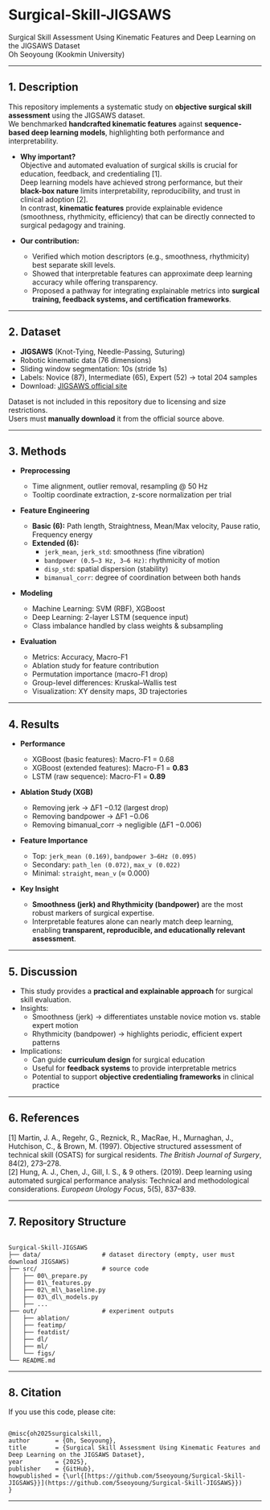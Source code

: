 # Surgical-Skill-JIGSAWS

Surgical Skill Assessment Using Kinematic Features and Deep Learning on the JIGSAWS Dataset  
Oh Seoyoung (Kookmin University)

---

## 1. Description

This repository implements a systematic study on **objective surgical skill assessment** using the JIGSAWS dataset.  
We benchmarked **handcrafted kinematic features** against **sequence-based deep learning models**, highlighting both performance and interpretability.

- **Why important?**  
  Objective and automated evaluation of surgical skills is crucial for education, feedback, and credentialing [1].  
  Deep learning models have achieved strong performance, but their **black-box nature** limits interpretability, reproducibility, and trust in clinical adoption [2].  
  In contrast, **kinematic features** provide explainable evidence (smoothness, rhythmicity, efficiency) that can be directly connected to surgical pedagogy and training.

- **Our contribution:**  
  - Verified which motion descriptors (e.g., smoothness, rhythmicity) best separate skill levels.  
  - Showed that interpretable features can approximate deep learning accuracy while offering transparency.  
  - Proposed a pathway for integrating explainable metrics into **surgical training, feedback systems, and certification frameworks**.

---

## 2. Dataset

- **JIGSAWS** (Knot-Tying, Needle-Passing, Suturing)  
- Robotic kinematic data (76 dimensions)  
- Sliding window segmentation: 10s (stride 1s)  
- Labels: Novice (87), Intermediate (65), Expert (52) → total 204 samples  
- Download: [JIGSAWS official site](https://cirl.lcsr.jhu.edu/research/hmm/datasets/jigsaws_release/)  

Dataset is not included in this repository due to licensing and size restrictions.  
Users must **manually download** it from the official source above.

---

## 3. Methods

- **Preprocessing**  
  - Time alignment, outlier removal, resampling @ 50 Hz  
  - Tooltip coordinate extraction, z-score normalization per trial  

- **Feature Engineering**  
  - **Basic (6):** Path length, Straightness, Mean/Max velocity, Pause ratio, Frequency energy  
  - **Extended (6):**  
    - `jerk_mean`, `jerk_std`: smoothness (fine vibration)  
    - `bandpower (0.5–3 Hz, 3–6 Hz)`: rhythmicity of motion  
    - `disp_std`: spatial dispersion (stability)  
    - `bimanual_corr`: degree of coordination between both hands  

- **Modeling**  
  - Machine Learning: SVM (RBF), XGBoost  
  - Deep Learning: 2-layer LSTM (sequence input)  
  - Class imbalance handled by class weights & subsampling  

- **Evaluation**  
  - Metrics: Accuracy, Macro-F1  
  - Ablation study for feature contribution  
  - Permutation importance (macro-F1 drop)  
  - Group-level differences: Kruskal–Wallis test  
  - Visualization: XY density maps, 3D trajectories  

---

## 4. Results

- **Performance**  
  - XGBoost (basic features): Macro-F1 = 0.68  
  - XGBoost (extended features): Macro-F1 = **0.83**  
  - LSTM (raw sequence): Macro-F1 = **0.89**  

- **Ablation Study (XGB)**  
  - Removing jerk → ΔF1 −0.12 (largest drop)  
  - Removing bandpower → ΔF1 −0.06  
  - Removing bimanual_corr → negligible (ΔF1 −0.006)  

- **Feature Importance**  
  - Top: `jerk_mean (0.169)`, `bandpower 3–6Hz (0.095)`  
  - Secondary: `path_len (0.072)`, `max_v (0.022)`  
  - Minimal: `straight`, `mean_v` (≈ 0.000)  

- **Key Insight**  
  - **Smoothness (jerk) and Rhythmicity (bandpower)** are the most robust markers of surgical expertise.  
  - Interpretable features alone can nearly match deep learning, enabling **transparent, reproducible, and educationally relevant assessment**.

---

## 5. Discussion

- This study provides a **practical and explainable approach** for surgical skill evaluation.  
- Insights:  
  - Smoothness (jerk) → differentiates unstable novice motion vs. stable expert motion  
  - Rhythmicity (bandpower) → highlights periodic, efficient expert patterns  
- Implications:  
  - Can guide **curriculum design** for surgical education  
  - Useful for **feedback systems** to provide interpretable metrics  
  - Potential to support **objective credentialing frameworks** in clinical practice  

---

## 6. References

[1] Martin, J. A., Regehr, G., Reznick, R., MacRae, H., Murnaghan, J., Hutchison, C., & Brown, M. (1997). Objective structured assessment of technical skill (OSATS) for surgical residents. *The British Journal of Surgery*, 84(2), 273–278.  
[2] Hung, A. J., Chen, J., Gill, I. S., & 9 others. (2019). Deep learning using automated surgical performance analysis: Technical and methodological considerations. *European Urology Focus*, 5(5), 837–839.  

---

## 7. Repository Structure

```

Surgical-Skill-JIGSAWS
├── data/                 # dataset directory (empty, user must download JIGSAWS)
├── src/                  # source code
│   ├── 00\_prepare.py
│   ├── 01\_features.py
│   ├── 02\_ml\_baseline.py
│   ├── 03\_dl\_models.py
│   ├── ...
├── out/                  # experiment outputs
│   ├── ablation/
│   ├── featimp/
│   ├── featdist/
│   ├── dl/
│   ├── ml/
│   └── figs/
└── README.md

```

---

## 8. Citation

If you use this code, please cite:

```

@misc{oh2025surgicalskill,
author       = {Oh, Seoyoung},
title        = {Surgical Skill Assessment Using Kinematic Features and Deep Learning on the JIGSAWS Dataset},
year         = {2025},
publisher    = {GitHub},
howpublished = {\url{[https://github.com/5seoyoung/Surgical-Skill-JIGSAWS}}](https://github.com/5seoyoung/Surgical-Skill-JIGSAWS}})
}

```

---
